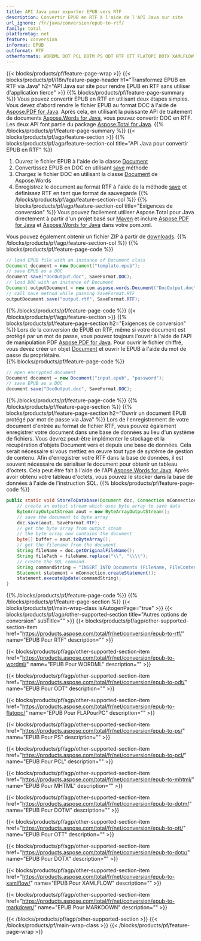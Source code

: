 ```yaml
---
title: API Java pour exporter EPUB vers RTF
description: Convertir EPUB en RTF à l'aide de l'API Java sur site
url_ignore: /fr/java/conversion/epub-to-rtf/
family: total
platformtag: net
feature: conversion
informat: EPUB
outformat: RTF
otherformats: WORDML DOT PCL DOTM PS ODT RTF OTT FLATOPC DOTX XAMLFLOW MHTML
---
```

{{< blocks/products/pf/feature-page-wrap >}}
{{< blocks/products/pf/i18n/feature-page-header h1="Transformez EPUB en RTF via Java" h2="API Java sur site pour rendre EPUB en RTF sans utiliser d'application tierce" >}}
{{% blocks/products/pf/feature-page-summary %}}
Vous pouvez convertir EPUB en RTF en utilisant deux étapes simples. Vous devez d'abord rendre le fichier EPUB au format DOC à l'aide de [Aspose.PDF for Java](https://products.aspose.com/pdf/java/). Après cela, en utilisant la puissante API de traitement de documents [Aspose.Words for Java](https://products.aspose.com/words/java/), vous pouvez convertir DOC en RTF. Les deux API font partie du package [Aspose.Total for Java](https://products.aspose.com/total/java/).
{{% /blocks/products/pf/feature-page-summary  %}}
{{< blocks/products/pf/agp/feature-section >}}
{{% blocks/products/pf/agp/feature-section-col title="API Java pour convertir EPUB en RTF" %}}
1. Ouvrez le fichier EPUB à l'aide de la classe [Document](https://apireference.aspose.com/pdf/java/com.aspose.pdf/Document)
2. Convertissez EPUB en DOC en utilisant [save](https://apireference.aspose.com/pdf/java/com.aspose.pdf/Document#save-java.lang.String-com.aspose.pdf.SaveOptions- ) méthode
3. Chargez le fichier DOC en utilisant la classe [Document](https://apireference.aspose.com/words/java/com.aspose.words/Document) de Aspose.Words
4. Enregistrez le document au format RTF à l'aide de la méthode [save](https://apireference.aspose.com/words/java/com.aspose.words/Document#save(java.lang.String,int)) et définissez RTF en tant que format de sauvegarde
{{% /blocks/products/pf/agp/feature-section-col %}}
{{% blocks/products/pf/agp/feature-section-col title="Exigences de conversion" %}}
Vous pouvez facilement utiliser Aspose.Total pour Java directement à partir d'un projet basé sur [Maven](https://repository.aspose.com/webapp/#/artifacts/browse/tree/General/repo/com/aspose/aspose-total) et inclure [Aspose.PDF for Java](https://docs.aspose.com/pdf/java/installation/) et [Aspose.Words for Java](https://docs.aspose.com/words/java/installation/) dans votre pom.xml.

Vous pouvez également obtenir un fichier ZIP à partir de [downloads](https://downloads.aspose.com/total/java).
{{% /blocks/products/pf/agp/feature-section-col %}}
{{% blocks/products/pf/feature-page-code %}}

```java
// load EPUB file with an instance of Document class
Document document = new Document("template.epub");
// save EPUB as a DOC 
document.save("DocOutput.doc", SaveFormat.DOC); 
// load DOC with an instance of Document
Document outputDocument = new com.aspose.words.Document("DocOutput.doc");
// call save method while passing SaveFormat.RTF
outputDocument.save("output.rtf", SaveFormat.RTF);   
```

{{% /blocks/products/pf/feature-page-code %}}
{{< /blocks/products/pf/agp/feature-section >}}
{{% blocks/products/pf/feature-page-section  h2="Exigences de conversion" %}}
Lors de la conversion de EPUB en RTF, même si votre document est protégé par un mot de passe, vous pouvez toujours l'ouvrir à l'aide de l'API de manipulation PDF [Aspose.PDF for Java](https://docs.aspose.com/pdf/java/installation/). Pour ouvrir le fichier chiffré, vous devez créer un objet [Document](https://apireference.aspose.com/pdf/java/com.aspose.pdf/Document) et ouvrir le EPUB à l'aide du mot de passe du propriétaire.  
{{% blocks/products/pf/feature-page-code %}}

```cs
// open encrypted document
Document document = new Document("input.epub", "password");
// save EPUB as a DOC 
document.save("DocOutput.doc", SaveFormat.DOC);
```

{{% /blocks/products/pf/feature-page-code  %}}
{{% /blocks/products/pf/feature-page-section %}}
{{% blocks/products/pf/feature-page-section  h2="Ouvrir un document EPUB protégé par mot de passe via Java" %}}
Lors de l'enregistrement de votre document d'entrée au format de fichier RTF, vous pouvez également enregistrer votre document dans une base de données au lieu d'un système de fichiers. Vous devrez peut-être implémenter le stockage et la récupération d'objets Document vers et depuis une base de données. Cela serait nécessaire si vous mettiez en œuvre tout type de système de gestion de contenu. Afin d'enregistrer votre RTF dans la base de données, il est souvent nécessaire de sérialiser le document pour obtenir un tableau d'octets. Cela peut être fait à l'aide de l'API [Aspose.Words for Java](https://products.aspose.com/words/Java/). Après avoir obtenu votre tableau d'octets, vous pouvez le stocker dans la base de données à l'aide de l'instruction SQL. 
{{% blocks/products/pf/feature-page-code %}}

```java
public static void StoreToDatabase(Document doc, Connection mConnection) throws Exception {
    // create an output stream which uses byte array to save data
    ByteArrayOutputStream aout = new ByteArrayOutputStream();
    // save the document to byte array
    doc.save(aout, SaveFormat.RTF);
    // get the byte array from output steam
    // the byte array now contains the document
    byte[] buffer = aout.toByteArray();
    // get the filename from the document.
    String fileName = doc.getOriginalFileName();
    String filePath = fileName.replace("\\", "\\\\");
    // create the SQL command.
    String commandString = "INSERT INTO Documents (FileName, FileContent) VALUES('" + filePath + "', '" + buffer + "')";
    Statement statement = mConnection.createStatement();
    statement.executeUpdate(commandString);
}  
```

{{% /blocks/products/pf/feature-page-code  %}}
{{% /blocks/products/pf/feature-page-section %}}
{{< blocks/products/pf/main-wrap-class isAutogenPage="true" >}}
{{< blocks/products/pf/agp/other-supported-section title="Autres options de conversion" subTitle="" >}}
{{< blocks/products/pf/agp/other-supported-section-item href="https://products.aspose.com/total/fr/net/conversion/epub-to-rtf/" name="EPUB Pour RTF" description="" >}}

{{< blocks/products/pf/agp/other-supported-section-item href="https://products.aspose.com/total/fr/net/conversion/epub-to-wordml/" name="EPUB Pour WORDML" description="" >}}

{{< blocks/products/pf/agp/other-supported-section-item href="https://products.aspose.com/total/fr/net/conversion/epub-to-odt/" name="EPUB Pour ODT" description="" >}}

{{< blocks/products/pf/agp/other-supported-section-item href="https://products.aspose.com/total/fr/net/conversion/epub-to-flatopc/" name="EPUB Pour FLAPourPC" description="" >}}

{{< blocks/products/pf/agp/other-supported-section-item href="https://products.aspose.com/total/fr/net/conversion/epub-to-ps/" name="EPUB Pour PS" description="" >}}

{{< blocks/products/pf/agp/other-supported-section-item href="https://products.aspose.com/total/fr/net/conversion/epub-to-pcl/" name="EPUB Pour PCL" description="" >}}

{{< blocks/products/pf/agp/other-supported-section-item href="https://products.aspose.com/total/fr/net/conversion/epub-to-mhtml/" name="EPUB Pour MHTML" description="" >}}

{{< blocks/products/pf/agp/other-supported-section-item href="https://products.aspose.com/total/fr/net/conversion/epub-to-dotm/" name="EPUB Pour DOTM" description="" >}}

{{< blocks/products/pf/agp/other-supported-section-item href="https://products.aspose.com/total/fr/net/conversion/epub-to-ott/" name="EPUB Pour OTT" description="" >}}

{{< blocks/products/pf/agp/other-supported-section-item href="https://products.aspose.com/total/fr/net/conversion/epub-to-dotx/" name="EPUB Pour DOTX" description="" >}}

{{< blocks/products/pf/agp/other-supported-section-item href="https://products.aspose.com/total/fr/net/conversion/epub-to-xamlflow/" name="EPUB Pour XAMLFLOW" description="" >}}

{{< blocks/products/pf/agp/other-supported-section-item href="https://products.aspose.com/total/fr/net/conversion/epub-to-markdown/" name="EPUB Pour MARKDOWN" description="" >}}


{{< /blocks/products/pf/agp/other-supported-section >}}
{{< /blocks/products/pf/main-wrap-class >}}
{{< /blocks/products/pf/feature-page-wrap >}}